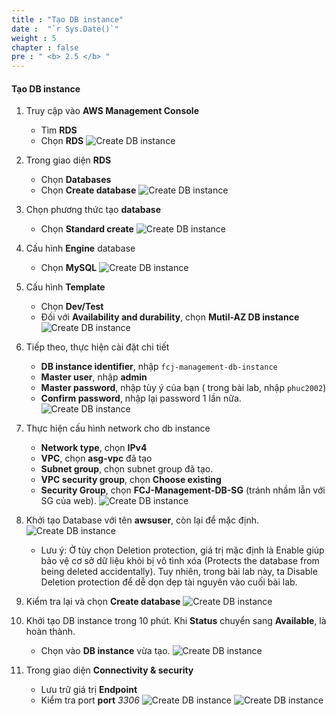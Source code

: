 ```yaml
---
title : "Tạo DB instance"
date :  "`r Sys.Date()`" 
weight : 5
chapter : false
pre : " <b> 2.5 </b> "
---
```


#### Tạo DB instance
1. Truy cập vào **AWS Management Console**

    - Tìm **RDS**
    - Chọn **RDS**
![Create DB instance](/images/2.preparation/024-CreateDB.png?width=90pc)

2. Trong giao diện **RDS** 

    - Chọn **Databases**
    - Chọn **Create database**
![Create DB instance](/images/2.preparation/025-CreateDB.png?width=90pc)

3. Chọn phương thức tạo **database**

    - Chọn **Standard create**
![Create DB instance](/images/2.preparation/026-CreateDB.png?width=90pc)

4. Cấu hình **Engine** database

    - Chọn **MySQL**
![Create DB instance](/images/2.preparation/027-CreateDB.png?width=90pc)

5. Cấu hình **Template**

    - Chọn **Dev/Test**
    - Đối với **Availability and durability**, chọn **Mutil-AZ DB instance**
![Create DB instance](/images/2.preparation/028-CreateDB.png?width=90pc)

6. Tiếp theo, thực hiện cài đặt chi tiết

    - **DB instance identifier**, nhập ```fcj-management-db-instance```
    - **Master user**, nhập **admin**
    - **Master password**, nhập tùy ý của bạn ( trong bài lab, nhập ```phuc2002```)
    - **Confirm password**, nhập lại password 1 lần nữa.
![Create DB instance](/images/2.preparation/029-CreateDB.png?width=90pc)

7. Thực hiện cấu hình network cho db instance

    - **Network type**, chọn **IPv4**
    - **VPC**, chọn **asg-vpc** đã tạo
    - **Subnet group**, chọn subnet group đã tạo.
    - **VPC security group**, chọn **Choose existing**
    - **Security Group**, chọn **FCJ-Management-DB-SG** (tránh nhầm lẫn với SG của web).
![Create DB instance](/images/2.preparation/030-CreateDB.png?width=90pc)

8. Khởi tạo Database với tên **awsuser**, còn lại để mặc định.
![Create DB instance](/images/2.preparation/031-CreateDB.png?width=90pc)

    - Lưu ý: Ở tùy chọn Deletion protection, giá trị mặc định là Enable giúp bảo vệ cơ sở dữ liệu khỏi bị vô tình xóa (Protects the database from being deleted accidentally). Tuy nhiên, trong bài lab này, ta Disable Deletion protection để dễ dọn dẹp tài nguyên vào cuối bài lab.
9. Kiểm tra lại và chọn **Create database**
![Create DB instance](/images/2.preparation/032-CreateDB.png?width=90pc)

10. Khởi tạo DB instance trong 10 phút. Khi **Status** chuyển sang **Available**, là hoàn thành.

    - Chọn vào **DB instance** vừa tạo.
![Create DB instance](/images/2.preparation/033-CreateDB.png?width=90pc)

11. Trong giao diện **Connectivity & security**

    - Lưu trữ giá trị **Endpoint**
    - Kiểm tra port **port** *3306*
![Create DB instance](/images/2.preparation/034-CreateDB.png?width=90pc)
![Create DB instance](/images/2.preparation/035-CreateDB.png?width=90pc)